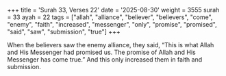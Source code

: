 +++
title = 'Surah 33, Verses 22'
date = '2025-08-30'
weight = 3555
surah = 33
ayah = 22
tags = ["allah", "alliance", "believer", "believers", "come", "enemy", "faith", "increased", "messenger", "only", "promise", "promised", "said", "saw", "submission", "true"]
+++

When the believers saw the enemy alliance, they said, “This is what Allah and His Messenger had promised us. The promise of Allah and His Messenger has come true.” And this only increased them in faith and submission.